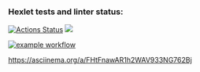 ### Hexlet tests and linter status:
[![Actions Status](https://github.com/RYunusov2/python-project-lvl1/workflows/hexlet-check/badge.svg)](https://github.com/RYunusov2/python-project-lvl1/actions)
<a href="https://codeclimate.com/github/codeclimate/codeclimate/maintainability"><img src="https://api.codeclimate.com/v1/badges/a99a88d28ad37a79dbf6/maintainability" /></a>

[![example workflow](https://github.com/RYunusov2/python-project-lvl1/workflows/Python%20CI/badge.svg)](https://github.com/RYunusov2/python-project-lvl1/actions)

https://asciinema.org/a/FHtFnawAR1h2WAV933NG762Bj